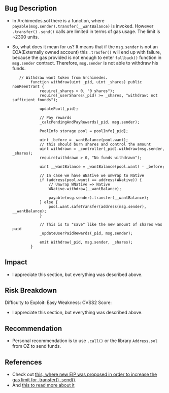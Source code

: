## Bug Description

- In Archimedes.sol there is a function, where `payable(msg.sender).transfer(__wantBalance)` is invoked. However `.transfer()` `.send()` calls are limited in terms of gas usage. The limit is ~2300 units. 

- So, what does it mean for us? It means that if the `msg.sender` is not an EOA(Externally owned account) this `.trasfer()` will end up with failure, because the gas provided is not enough to enter `fallback()` function in `msg.sender` contract. Therefore, `msg.sender` is not able to withdraw his funds.

    ```Solidity
       // Withdraw want token from Archimedes.
            function withdraw(uint _pid, uint _shares) public nonReentrant {
                require(_shares > 0, "0 shares");
                require(_userShares(_pid) >= _shares, "withdraw: not sufficient founds");

                updatePool(_pid);

                // Pay rewards
                _calcPendingAndPayRewards(_pid, msg.sender);

                PoolInfo storage pool = poolInfo[_pid];

                uint _before = _wantBalance(pool.want);
                // this should burn shares and control the amount
                uint withdrawn = _controller(_pid).withdraw(msg.sender, _shares);
                require(withdrawn > 0, "No funds withdrawn");

                uint __wantBalance = _wantBalance(pool.want) - _before;

                // In case we have WNative we unwrap to Native
                if (address(pool.want) == address(WNative)) {
                    // Unwrap WNative => Native
                    WNative.withdraw(__wantBalance);

                    payable(msg.sender).transfer(__wantBalance);
                } else {
                    pool.want.safeTransfer(address(msg.sender), __wantBalance);
                }

                // This is to "save" like the new amount of shares was paid
                _updateUserPaidRewards(_pid, msg.sender);

                emit Withdraw(_pid, msg.sender, _shares);
            } 

    ```

## Impact
  - I appreciate this section, but everything was described above. 

## Risk Breakdown
Difficulty to Exploit: Easy
Weakness:
CVSS2 Score:
- I appreciate this section, but everything was described above. 

## Recommendation
- Personal recommendation is to use `.call()` or the library `Address.sol` from OZ to send funds. 
  
## References

  - Check out [this, where new EIP was proposed in order to increase the gas limit for .transfer() .send()](https://github.com/ethereum/solidity/issues/4630#event-1764469844). 
  - And [this to read more about it](https://ethereum.stackexchange.com/questions/28759/transfer-to-contract-fails)